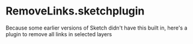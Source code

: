 # RemoveLinks.sketchplugin
Because some earlier versions of Sketch didn't have this built in, here's a plugin to remove all links in selected layers

